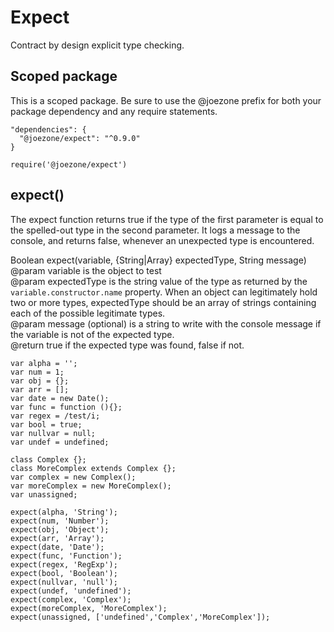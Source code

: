 # Expect
Contract by design explicit type checking.

## Scoped package
This is a scoped package. Be sure to use the @joezone prefix for both your package dependency and any require statements.

	"dependencies": {
	  "@joezone/expect": "^0.9.0"
	}
	 
	require('@joezone/expect') 

## expect()

The expect function returns true if the type of the first parameter is equal to the spelled-out type in the second parameter.
It logs a message to the console, and returns false, whenever an unexpected type is encountered.

Boolean expect(variable, {String|Array} expectedType, String message)  
@param variable is the object to test  
@param expectedType is the string value of the type as returned by the `variable.constructor.name` property. When an object can legitimately hold two or more types, expectedType should be an array of strings containing each of the possible legitimate types.  
@param message (optional) is a string to write with the console message if the variable is not of the expected type.  
@return true if the expected type was found, false if not.  
 
	var alpha = '';
	var num = 1;
	var obj = {};
	var arr = [];
	var date = new Date();
	var func = function (){};
	var regex = /test/i;
	var bool = true;
	var nullvar = null;
	var undef = undefined;
	
	class Complex {};
	class MoreComplex extends Complex {}; 
	var complex = new Complex();
	var moreComplex = new MoreComplex();
	var unassigned;
	
	expect(alpha, 'String');
	expect(num, 'Number');
	expect(obj, 'Object');	
	expect(arr, 'Array');
	expect(date, 'Date');	
	expect(func, 'Function');	
	expect(regex, 'RegExp');	
	expect(bool, 'Boolean');	
	expect(nullvar, 'null');	
	expect(undef, 'undefined');	
	expect(complex, 'Complex');	
	expect(moreComplex, 'MoreComplex');	
	expect(unassigned, ['undefined','Complex','MoreComplex']);
	
	
	
	
